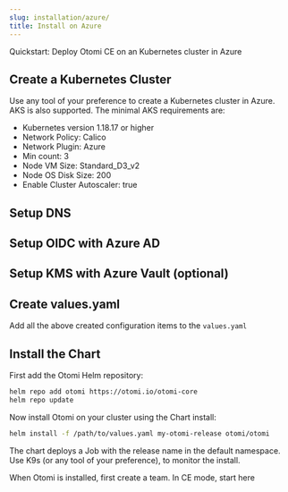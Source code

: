 ```yaml
---
slug: installation/azure/
title: Install on Azure
---
```


Quickstart: Deploy Otomi CE on an Kubernetes cluster in Azure

## Create a Kubernetes Cluster

Use any tool of your preference to create a Kubernetes cluster in Azure. AKS is also supported. The minimal AKS requirements are:

- Kubernetes version 1.18.17 or higher
- Network Policy: Calico
- Network Plugin: Azure
- Min count: 3
- Node VM Size: Standard_D3_v2
- Node OS Disk Size: 200
- Enable Cluster Autoscaler: true

## Setup DNS

## Setup OIDC with Azure AD

## Setup KMS with Azure Vault (optional)

## Create values.yaml

Add all the above created configuration items to the `values.yaml`

## Install the Chart

First add the Otomi Helm repository:

```bash
helm repo add otomi https://otomi.io/otomi-core
helm repo update
```

Now install Otomi on your cluster using the Chart install:

```bash
helm install -f /path/to/values.yaml my-otomi-release otomi/otomi
```

The chart deploys a Job with the release name in the default namespace. Use K9s (or any tool of your preference), to monitor the install.

When Otomi is installed, first create a team. In CE mode, start here
